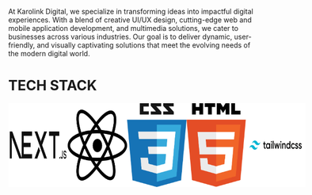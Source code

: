 <p>At Karolink Digital, we specialize in transforming ideas into impactful digital
experiences. With a blend of creative UI/UX design, cutting-edge web and mobile
application development, and multimedia solutions, we cater to businesses
across various industries. Our goal is to deliver dynamic, user-friendly, and
visually captivating solutions that meet the evolving needs of the modern digital
world.</p>

<h1>TECH STACK</h1>
<div style="display: flex;">
  <img src="next-js.png" style="width: 120px;" />
  <img src="react.png" style="width: 120px;" />
  <img src="css.png" style="width: 120px;" />
  <img src="html-logo.png" style="width: 120px;" />
  <img src="tailwind-css.png" style="width: 120px;" />
</div>

